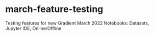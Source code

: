 # march-feature-testing
Testing features for new Gradient March 2022 Notebooks: Datasets, Jupyter IDE, Online/Offline
